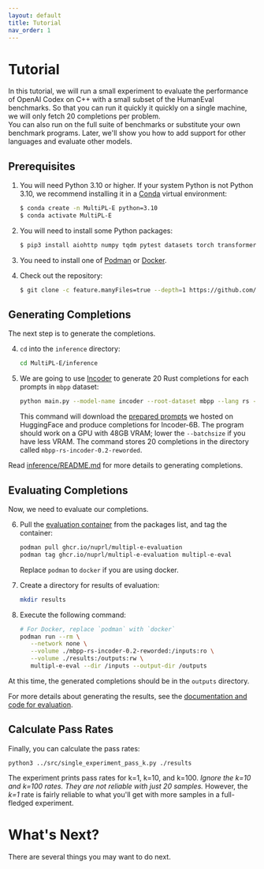 ```yaml
---
layout: default
title: Tutorial
nav_order: 1
---
```


# Tutorial

In this tutorial, we will run a small experiment to evaluate the performance of
OpenAI Codex on C++ with a small subset of the HumanEval benchmarks. So that you
can run it quickly it quickly on a single machine, we will only fetch 20
completions per problem.  
You can also run on the full suite of benchmarks or substitute your own
benchmark programs. Later, we'll show you how to add support for other languages
and evaluate other models.

## Prerequisites

1. You will need Python 3.10 or higher. If your system Python is not Python 3.10,
    we recommend installing it in a [Conda] virtual environment:

    ```bash
    $ conda create -n MultiPL-E python=3.10
    $ conda activate MultiPL-E
    ```

2. You will need to install some Python packages:

    ```bash
    $ pip3 install aiohttp numpy tqdm pytest datasets torch transformers
    ```

3. You need to install one of [Podman] or [Docker].

3. Check out the repository:    

   ```bash
   $ git clone -c feature.manyFiles=true --depth=1 https://github.com/nuprl/MultiPL-E
   ```

## Generating Completions

The next step is to generate the completions.

4. `cd` into the `inference` directory:
   ```bash
   cd MultiPL-E/inference 
   ```

5. We are going to use [Incoder] to generate 20 Rust completions for each prompts in `mbpp` dataset:

   ```bash
   python main.py --model-name incoder --root-dataset mbpp --lang rs --temperature 0.2 --batch-size 16 --completion-limit 20
   ```

   This command will download the [prepared prompts](https://huggingface.co/datasets/nuprl/MultiPL-E) we hosted on HuggingFace and produce completions for Incoder-6B.
   The program should work on a GPU with 48GB VRAM; lower the `--batchsize` if you have less VRAM.
   The command stores 20 completions in the directory called `mbpp-rs-incoder-0.2-reworded`.

Read [inference/README.md](https://github.com/nuprl/MultiPL-E/tree/main/inference) for more details to generating completions.

## Evaluating Completions

Now, we need to evaluate our completions.

6. Pull the [evaluation container](https://github.com/nuprl/MultiPL-E/pkgs/container/multipl-e-evaluation) from the packages list, and tag the container: 

   ```bash
   podman pull ghcr.io/nuprl/multipl-e-evaluation
   podman tag ghcr.io/nuprl/multipl-e-evaluation multipl-e-eval
   ```

   Replace `podman` to `docker` if you are using docker.

7. Create a directory for results of evaluation:

   ```bash
   mkdir results 
   ```

8. Execute the following command:

   ```bash
   # For Docker, replace `podman` with `docker`
   podman run --rm \
      --network none \
      --volume ./mbpp-rs-incoder-0.2-reworded:/inputs:ro \
      --volume ./results:/outputs:rw \
      multipl-e-eval --dir /inputs --output-dir /outputs
   ```

At this time, the generated completions should be in the `outputs` directory.

For more details about generating the results, see the [documentation and code for evaluation](https://github.com/nuprl/MultiPL-E/tree/main/evaluation).

## Calculate Pass Rates

Finally, you can calculate the pass rates:

```
python3 ../src/single_experiment_pass_k.py ./results
```

The experiment prints pass rates for k=1, k=10, and k=100. *Ignore the k=10 and
k=100 rates. They are not reliable with just 20 samples.* However, the *k=1*
rate is fairly reliable to what you'll get with more samples in a full-fledged
experiment.

# What's Next?

There are several things you may want to do next.

[Conda]: https://conda.io/
[Codex beta]: https://openai.com/blog/openai-codex/
[Incoder]: https://github.com/arjunguha/research_model_server
[Podman]: https://podman.io/
[Docker]: https://www.docker.com/